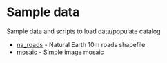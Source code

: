 # Sample data
Sample data and scripts to load data/populate catalog

* [na_roads](na_roads) - Natural Earth 10m roads shapefile
* [mosaic](mosaic) - Simple image mosaic